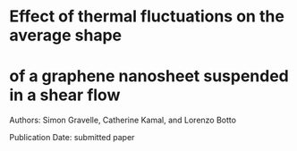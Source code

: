 # Effect of thermal fluctuations on the average shape
# of a graphene nanosheet suspended in a shear flow

Authors: Simon Gravelle, Catherine Kamal, and Lorenzo Botto

Publication Date: submitted paper

